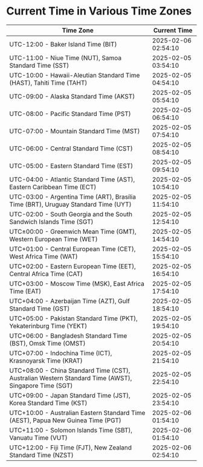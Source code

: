 # Current Time in Various Time Zones

| Time Zone | Current Time |
|-----------|--------------|
| UTC-12:00 - Baker Island Time (BIT) | 2025-02-06 02:54:10 |
| UTC-11:00 - Niue Time (NUT), Samoa Standard Time (SST) | 2025-02-05 03:54:10 |
| UTC-10:00 - Hawaii-Aleutian Standard Time (HAST), Tahiti Time (TAHT) | 2025-02-05 04:54:10 |
| UTC-09:00 - Alaska Standard Time (AKST) | 2025-02-05 05:54:10 |
| UTC-08:00 - Pacific Standard Time (PST) | 2025-02-05 06:54:10 |
| UTC-07:00 - Mountain Standard Time (MST) | 2025-02-05 07:54:10 |
| UTC-06:00 - Central Standard Time (CST) | 2025-02-05 08:54:10 |
| UTC-05:00 - Eastern Standard Time (EST) | 2025-02-05 09:54:10 |
| UTC-04:00 - Atlantic Standard Time (AST), Eastern Caribbean Time (ECT) | 2025-02-05 10:54:10 |
| UTC-03:00 - Argentina Time (ART), Brasília Time (BRT), Uruguay Standard Time (UYT) | 2025-02-05 11:54:10 |
| UTC-02:00 - South Georgia and the South Sandwich Islands Time (SGT) | 2025-02-05 12:54:10 |
| UTC±00:00 - Greenwich Mean Time (GMT), Western European Time (WET) | 2025-02-05 14:54:10 |
| UTC+01:00 - Central European Time (CET), West Africa Time (WAT) | 2025-02-05 15:54:10 |
| UTC+02:00 - Eastern European Time (EET), Central Africa Time (CAT) | 2025-02-05 16:54:10 |
| UTC+03:00 - Moscow Time (MSK), East Africa Time (EAT) | 2025-02-05 17:54:10 |
| UTC+04:00 - Azerbaijan Time (AZT), Gulf Standard Time (GST) | 2025-02-05 18:54:10 |
| UTC+05:00 - Pakistan Standard Time (PKT), Yekaterinburg Time (YEKT) | 2025-02-05 19:54:10 |
| UTC+06:00 - Bangladesh Standard Time (BST), Omsk Time (OMST) | 2025-02-05 20:54:10 |
| UTC+07:00 - Indochina Time (ICT), Krasnoyarsk Time (KRAT) | 2025-02-05 21:54:10 |
| UTC+08:00 - China Standard Time (CST), Australian Western Standard Time (AWST), Singapore Time (SGT) | 2025-02-05 22:54:10 |
| UTC+09:00 - Japan Standard Time (JST), Korea Standard Time (KST) | 2025-02-05 23:54:10 |
| UTC+10:00 - Australian Eastern Standard Time (AEST), Papua New Guinea Time (PGT) | 2025-02-06 01:54:10 |
| UTC+11:00 - Solomon Islands Time (SBT), Vanuatu Time (VUT) | 2025-02-06 01:54:10 |
| UTC+12:00 - Fiji Time (FJT), New Zealand Standard Time (NZST) | 2025-02-06 02:54:10 |
